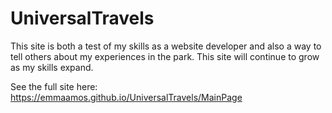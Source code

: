 # UniversalTravels
This site is both a test of my skills as a website developer and also a way to tell others about my experiences in the park. This site will continue to grow as my skills expand.


See the full site here: https://emmaamos.github.io/UniversalTravels/MainPage